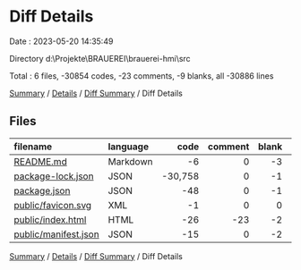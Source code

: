 # Diff Details

Date : 2023-05-20 14:35:49

Directory d:\\Projekte\\BRAUEREI\\brauerei-hmi\\src

Total : 6 files,  -30854 codes, -23 comments, -9 blanks, all -30886 lines

[Summary](results.md) / [Details](details.md) / [Diff Summary](diff.md) / Diff Details

## Files
| filename | language | code | comment | blank | total |
| :--- | :--- | ---: | ---: | ---: | ---: |
| [README.md](/README.md) | Markdown | -6 | 0 | -3 | -9 |
| [package-lock.json](/package-lock.json) | JSON | -30,758 | 0 | -1 | -30,759 |
| [package.json](/package.json) | JSON | -48 | 0 | -1 | -49 |
| [public/favicon.svg](/public/favicon.svg) | XML | -1 | 0 | 0 | -1 |
| [public/index.html](/public/index.html) | HTML | -26 | -23 | -2 | -51 |
| [public/manifest.json](/public/manifest.json) | JSON | -15 | 0 | -2 | -17 |

[Summary](results.md) / [Details](details.md) / [Diff Summary](diff.md) / Diff Details